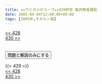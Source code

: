 ```yaml
---
title: ★★ウミガメのスープ★★429杯目 亀井静香謹製
date: 2005-04-04T12:00:00+09:00
tags: [2005年,オカルト板]
---
```

<div class="th_left"><a href="../428"><< 428</a></div>
<div class="th_right"><a href="../430">430 >></a></div>
<br><br>
<script src="../../js/cupsoup.js"></script>
<form>
<input type="button" value="問題と解説のみにする" onClick="toggleCupsoup()">
</form>
{{< 429 >}}
<div class="th_left"><a href="../428"><< 428</a></div>
<div class="th_right"><a href="../430">430 >></a></div>